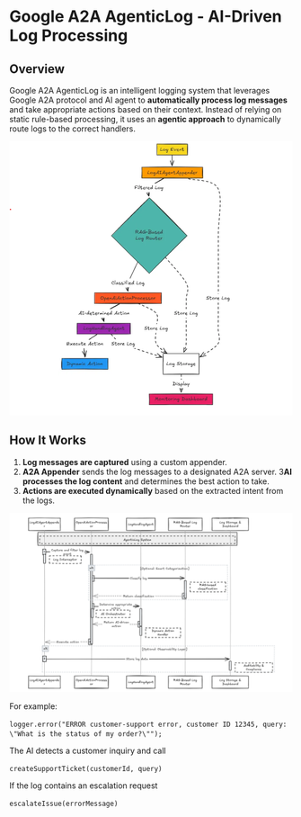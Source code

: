 # **Google A2A AgenticLog - AI-Driven Log Processing**

## **Overview**
Google A2A AgenticLog is an intelligent logging system that leverages Google A2A protocol and AI agent to **automatically process log messages** and take appropriate actions based on their context. Instead of relying on static rule-based processing, it uses an **agentic approach** to dynamically route logs to the correct handlers.

<img src="logs2.png" alt="Build Logs"></img>
## **How It Works**
1. **Log messages are captured** using a custom appender.
2. **A2A Appender** sends the log messages to a designated A2A server.
3**AI processes the log content** and determines the best action to take.
4. **Actions are executed dynamically** based on the extracted intent from the logs.

<img src="logs1.png" alt="Build Logs"></img>

For example:

``` logger.error("ERROR customer-support error, customer ID 12345, query: \"What is the status of my order?\""); ```

The AI detects a customer inquiry and call

``` createSupportTicket(customerId, query) ```

If the log contains an escalation request

``` escalateIssue(errorMessage) ```